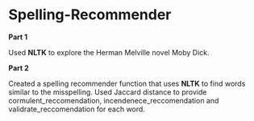 # Spelling-Recommender

**Part 1**

Used **NLTK** to explore the Herman Melville novel Moby Dick. 

**Part 2**

Created a spelling recommender function that uses **NLTK** to find words similar to the misspelling. Used Jaccard distance to provide cormulent_reccomendation, incendenece_reccomendation and validrate_reccomendation for each word.
